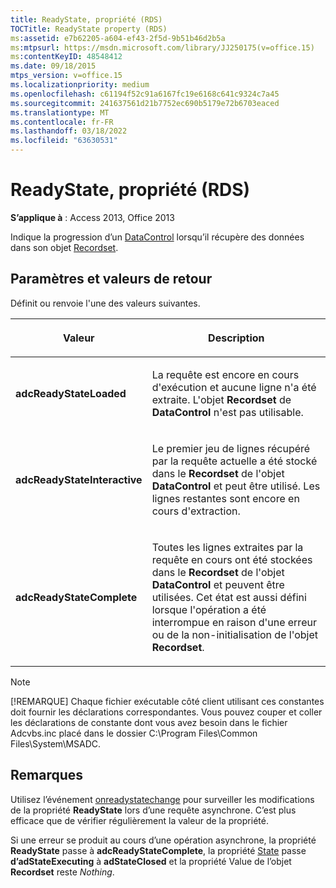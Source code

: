 ```yaml
---
title: ReadyState, propriété (RDS)
TOCTitle: ReadyState property (RDS)
ms:assetid: e7b62205-a604-ef43-2f5d-9b51b46d2b5a
ms:mtpsurl: https://msdn.microsoft.com/library/JJ250175(v=office.15)
ms:contentKeyID: 48548412
ms.date: 09/18/2015
mtps_version: v=office.15
ms.localizationpriority: medium
ms.openlocfilehash: c61194f52c91a6167fc19e6168c641c9324c7a45
ms.sourcegitcommit: 241637561d21b7752ec690b5179e72b6703eaced
ms.translationtype: MT
ms.contentlocale: fr-FR
ms.lasthandoff: 03/18/2022
ms.locfileid: "63630531"
---
```

# <a name="readystate-property-rds"></a>ReadyState, propriété (RDS)

**S’applique à** : Access 2013, Office 2013

Indique la progression d’un [DataControl](datacontrol-object-rds.md) lorsqu’il récupère des données dans son objet [Recordset](recordset-object-ado.md).

## <a name="settings-and-return-values"></a>Paramètres et valeurs de retour

Définit ou renvoie l'une des valeurs suivantes.

<table>
<colgroup>
<col />
<col />
</colgroup>
<thead>
<tr class="header">
<th><p>Valeur</p></th>
<th><p>Description</p></th>
</tr>
</thead>
<tbody>
<tr class="odd">
<td><p><strong>adcReadyStateLoaded</strong></p></td>
<td><p>La requête est encore en cours d'exécution et aucune ligne n'a été extraite. L'objet <strong>Recordset</strong> de <strong>DataControl</strong> n'est pas utilisable.</p></td>
</tr>
<tr class="even">
<td><p><strong>adcReadyStateInteractive</strong></p></td>
<td><p>Le premier jeu de lignes récupéré par la requête actuelle a été stocké dans le <strong>Recordset</strong> de l'objet <strong>DataControl</strong> et peut être utilisé. Les lignes restantes sont encore en cours d'extraction.</p></td>
</tr>
<tr class="odd">
<td><p><strong>adcReadyStateComplete</strong></p></td>
<td><p>Toutes les lignes extraites par la requête en cours ont été stockées dans le <strong>Recordset</strong> de l'objet <strong>DataControl</strong> et peuvent être utilisées. Cet état est aussi défini lorsque l'opération a été interrompue en raison d'une erreur ou de la non-initialisation de l'objet <strong>Recordset</strong>.</p></td>
</tr>
</tbody>
</table>

> [!NOTE]
> [!REMARQUE] Chaque fichier exécutable côté client utilisant ces constantes doit fournir les déclarations correspondantes. Vous pouvez couper et coller les déclarations de constante dont vous avez besoin dans le fichier Adcvbs.inc placé dans le dossier C:\Program Files\Common Files\System\MSADC.

## <a name="remarks"></a>Remarques

Utilisez l’événement [onreadystatechange](onreadystatechange-event-rds.md) pour surveiller les modifications de la propriété **ReadyState** lors d’une requête asynchrone. C’est plus efficace que de vérifier régulièrement la valeur de la propriété.

Si une erreur se produit au cours d’une opération asynchrone, la propriété **ReadyState** passe à **adcReadyStateComplete**, la propriété [State](state-property-ado.md) [](value-property-ado.md) passe **d’adStateExecuting** à **adStateClosed** et la propriété Value de l’objet **Recordset** reste *Nothing*.

